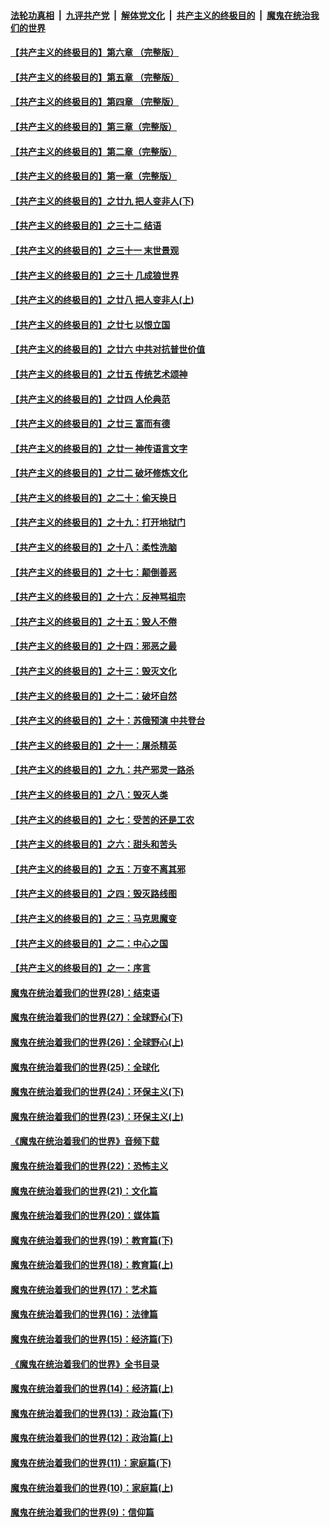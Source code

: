

####  [法轮功真相](../../../../basic/blob/master/README.md?t=06230502) &nbsp;|&nbsp; [九评共产党](../../../../9ping.md/blob/master/README.md?t=06230502) &nbsp;|&nbsp; [解体党文化](../../../../jtdwh.md/blob/master/README.md?t=06230502)  &nbsp;|&nbsp; [共产主义的终极目的](../../../../gczydzjmd.md/blob/master/README.md?t=06230502) &nbsp;|&nbsp; [魔鬼在统治我们的世界](../../../../mgztzwmdsj.md/blob/master/README.md?t=06230502) 

#### [【共产主义的终极目的】第六章 （完整版）](../pages/nsc422/n11428913.md?t=06230502) 

#### [【共产主义的终极目的】第五章 （完整版）](../pages/nsc422/n11428912.md?t=06230502) 

#### [【共产主义的终极目的】第四章 （完整版）](../pages/nsc422/n11428907.md?t=06230502) 

#### [【共产主义的终极目的】第三章（完整版）](../pages/nsc422/n11428848.md?t=06230502) 

#### [【共产主义的终极目的】第二章（完整版）](../pages/nsc422/n11428831.md?t=06230502) 

#### [【共产主义的终极目的】第一章（完整版）](../pages/nsc422/n11417651.md?t=06230502) 

#### [【共产主义的终极目的】之廿九 把人变非人(下)](../pages/nsc422/n11344140.md?t=06230502) 

#### [【共产主义的终极目的】之三十二 结语](../pages/nsc422/n11360535.md?t=06230502) 

#### [【共产主义的终极目的】之三十一 末世景观](../pages/nsc422/n11351129.md?t=06230502) 

#### [【共产主义的终极目的】之三十 几成狼世界](../pages/nsc422/n11348280.md?t=06230502) 

#### [【共产主义的终极目的】之廿八 把人变非人(上)](../pages/nsc422/n11340492.md?t=06230502) 

#### [【共产主义的终极目的】之廿七 以恨立国](../pages/nsc422/n11336944.md?t=06230502) 

#### [【共产主义的终极目的】之廿六 中共对抗普世价值](../pages/nsc422/n11324785.md?t=06230502) 

#### [【共产主义的终极目的】之廿五 传统艺术颂神](../pages/nsc422/n11296396.md?t=06230502) 

#### [【共产主义的终极目的】之廿四 人伦典范](../pages/nsc422/n11296397.md?t=06230502) 

#### [【共产主义的终极目的】之廿三 富而有德](../pages/nsc422/n11283598.md?t=06230502) 

#### [【共产主义的终极目的】之廿一 神传语言文字](../pages/nsc422/n11263265.md?t=06230502) 

#### [【共产主义的终极目的】之廿二 破坏修炼文化](../pages/nsc422/n11245728.md?t=06230502) 

#### [【共产主义的终极目的】之二十：偷天换日](../pages/nsc422/n11238846.md?t=06230502) 

#### [【共产主义的终极目的】之十九：打开地狱门](../pages/nsc422/n11206376.md?t=06230502) 

#### [【共产主义的终极目的】之十八：柔性洗脑](../pages/nsc422/n11199994.md?t=06230502) 

#### [【共产主义的终极目的】之十七：颠倒善恶](../pages/nsc422/n11179782.md?t=06230502) 

#### [【共产主义的终极目的】之十六：反神骂祖宗](../pages/nsc422/n11166798.md?t=06230502) 

#### [【共产主义的终极目的】之十五：毁人不倦](../pages/nsc422/n11166792.md?t=06230502) 

#### [【共产主义的终极目的】之十四：邪恶之最](../pages/nsc422/n11150249.md?t=06230502) 

#### [【共产主义的终极目的】之十三：毁灭文化](../pages/nsc422/n11135227.md?t=06230502) 

#### [【共产主义的终极目的】之十二：破坏自然](../pages/nsc422/n11135214.md?t=06230502) 

#### [【共产主义的终极目的】之十：苏俄预演 中共登台](../pages/nsc422/n11118424.md?t=06230502) 

#### [【共产主义的终极目的】之十一：屠杀精英](../pages/nsc422/n11118442.md?t=06230502) 

#### [【共产主义的终极目的】之九：共产邪灵一路杀](../pages/nsc422/n11114139.md?t=06230502) 

#### [【共产主义的终极目的】之八：毁灭人类](../pages/nsc422/n11108503.md?t=06230502) 

#### [【共产主义的终极目的】之七：受苦的还是工农](../pages/nsc422/n11101809.md?t=06230502) 

#### [【共产主义的终极目的】之六：甜头和苦头](../pages/nsc422/n11096971.md?t=06230502) 

#### [【共产主义的终极目的】之五：万变不离其邪](../pages/nsc422/n11091285.md?t=06230502) 

#### [【共产主义的终极目的】之四：毁灭路线图](../pages/nsc422/n11086284.md?t=06230502) 

#### [【共产主义的终极目的】之三：马克思魔变](../pages/nsc422/n11061941.md?t=06230502) 

#### [【共产主义的终极目的】之二：中心之国](../pages/nsc422/n11047728.md?t=06230502) 

#### [【共产主义的终极目的】之一：序言](../pages/nsc422/n11086077.md?t=06230502) 

#### [魔鬼在统治着我们的世界(28)：结束语](../pages/nsc422/n10936246.md?t=06230502) 

#### [魔鬼在统治着我们的世界(27)：全球野心(下)](../pages/nsc422/n10928319.md?t=06230502) 

#### [魔鬼在统治着我们的世界(26)：全球野心(上)](../pages/nsc422/n10900318.md?t=06230502) 

#### [魔鬼在统治着我们的世界(25)：全球化](../pages/nsc422/n10788205.md?t=06230502) 

#### [魔鬼在统治着我们的世界(24)：环保主义(下)](../pages/nsc422/n10695307.md?t=06230502) 

#### [魔鬼在统治着我们的世界(23)：环保主义(上)](../pages/nsc422/n10688613.md?t=06230502) 

#### [《魔鬼在统治着我们的世界》音频下载](../pages/nsc422/n10635553.md?t=06230502) 

#### [魔鬼在统治着我们的世界(22)：恐怖主义](../pages/nsc422/n10614727.md?t=06230502) 

#### [魔鬼在统治着我们的世界(21)：文化篇](../pages/nsc422/n10597706.md?t=06230502) 

#### [魔鬼在统治着我们的世界(20)：媒体篇](../pages/nsc422/n10586579.md?t=06230502) 

#### [魔鬼在统治着我们的世界(19)：教育篇(下)](../pages/nsc422/n10564808.md?t=06230502) 

#### [魔鬼在统治着我们的世界(18)：教育篇(上)](../pages/nsc422/n10526970.md?t=06230502) 

#### [魔鬼在统治着我们的世界(17)：艺术篇](../pages/nsc422/n10499093.md?t=06230502) 

#### [魔鬼在统治着我们的世界(16)：法律篇](../pages/nsc422/n10485969.md?t=06230502) 

#### [魔鬼在统治着我们的世界(15)：经济篇(下)](../pages/nsc422/n10469975.md?t=06230502) 

#### [《魔鬼在统治着我们的世界》全书目录](../pages/nsc422/n10464261.md?t=06230502) 

#### [魔鬼在统治着我们的世界(14)：经济篇(上)](../pages/nsc422/n10457370.md?t=06230502) 

#### [魔鬼在统治着我们的世界(13)：政治篇(下)](../pages/nsc422/n10448270.md?t=06230502) 

#### [魔鬼在统治着我们的世界(12)：政治篇(上)](../pages/nsc422/n10444576.md?t=06230502) 

#### [魔鬼在统治着我们的世界(11)：家庭篇(下)](../pages/nsc422/n10440961.md?t=06230502) 

#### [魔鬼在统治着我们的世界(10)：家庭篇(上)](../pages/nsc422/n10435448.md?t=06230502) 

#### [魔鬼在统治着我们的世界(9)：信仰篇](../pages/nsc422/n10432159.md?t=06230502) 

